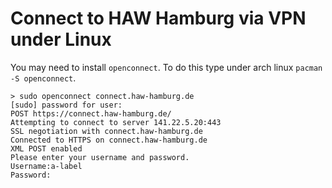 # Connect to HAW Hamburg via VPN under Linux

You may need to install `openconnect`. To do this type under arch linux `pacman -S openconnect`.

```
> sudo openconnect connect.haw-hamburg.de
[sudo] password for user: 
POST https://connect.haw-hamburg.de/
Attempting to connect to server 141.22.5.20:443
SSL negotiation with connect.haw-hamburg.de
Connected to HTTPS on connect.haw-hamburg.de
XML POST enabled
Please enter your username and password.
Username:a-label
Password:
```
